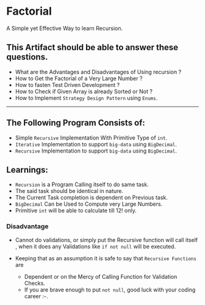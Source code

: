 # Factorial

A Simple yet Effective Way to learn Recursion.

## This Artifact should be able to answer these questions.

* What are the Advantages and Disadvantages of Using recursion ?
* How to Get the Factorial of a Very Large Number ?
* How to fasten Test Driven Development ?
* How to Check if Given Array is already Sorted or Not ?
* How to Implement `Strategy Design Pattern` using `Enums`.

---

## The Following Program Consists of:

 *  Simple `Recursive` Implementation With Primitive Type of `int`. 
 * `Iterative` Implementation to support `big-data` using `BigDecimal`.
 * `Recursive` Implementation to support `big-data` using `BigDecimal`.

## Learnings:

* `Recursion` is a Program Calling itself to do same task.
* The said task should be identical in nature.
* The Current Task completion is dependent on Previous task.
* `BigDecimal` Can be Used to Compute very Large Numbers.
* Primitive `int` will be able to calculate till 12! only. 

### Disadvantage

* Cannot do validations, or simply put the Recursive function will call itself
  , when it does any Validations like `if not null` will be executed.
  
* Keeping that as an assumption it is safe to say that `Recursive Functions` are

  * Dependent or on the Mercy of Calling Function for Validation Checks.
  * If you are brave enough to put `not null`, good luck with your coding career :-.
